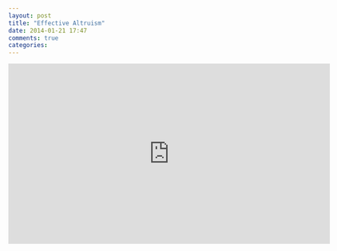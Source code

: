```yaml
---
layout: post
title: "Effective Altruism"
date: 2014-01-21 17:47
comments: true
categories: 
---
```

<iframe src="http://embed.ted.com/talks/peter_singer_the_why_and_how_of_effective_altruism.html" width="644" height="362" frameborder="0" scrolling="no" webkitAllowFullScreen mozallowfullscreen allowFullScreen></iframe>

